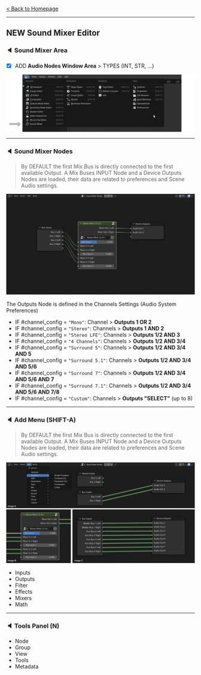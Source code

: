 [< Back to Homepage](/../..)

---

##  NEW Sound Mixer Editor

### :speaker: Sound Mixer Area

- [x] ADD **Audio Nodes Window Area** > TYPES (INT, STR, ...)

![image](https://github.com/KoreTeknology/Blender-3x-Audio-Research/blob/main/images/sound-area-menu.jpg)

---

### :speaker: Sound Mixer Nodes

> By DEFAULT the first Mix Bus is directly connected to the first available Output. A Mix Buses INPUT Node and a Device Outputs Nodes are loaded, their data are related to preferences and Scene Audio settings.
> 
![image](https://github.com/KoreTeknology/Blender-3x-Audio-Research/blob/main/images/sound-area-nodes.jpg)

The Outputs Node is defined in the Channels Settings (Audio System Preferences)
- IF #channel_config = ```"Mono"```: Channel > **Outputs 1 OR 2**
- IF #channel_config = ```"Stereo"```: Channels > **Outputs 1 AND 2**
- IF #channel_config = ```"Stereo LFE"```: Channels > **Outputs 1/2 AND 3**
- IF #channel_config = ```"4 Channels"```: Channels > **Outputs 1/2 AND 3/4**
- IF #channel_config = ```"Surround 5"```: Channels > **Outputs 1/2 AND 3/4 AND 5**
- IF #channel_config = ```"Surround 5.1"```: Channels > **Outputs 1/2 AND 3/4 AND 5/6**
- IF #channel_config = ```"Surround 7"```: Channels > **Outputs 1/2 AND 3/4 AND 5/6 AND 7**
- IF #channel_config = ```"Surround 7.1"```: Channels > **Outputs 1/2 AND 3/4 AND 5/6 AND 7/8**
- IF #channel_config = ```"Custom"```: Channels > **Outputs "SELECT"** (up to 8)


---

### :speaker: Add Menu (SHIFT-A)

> By DEFAULT the first Mix Bus is directly connected to the first available Output. A Mix Buses INPUT Node and a Device Outputs Nodes are loaded, their data are related to preferences and Scene Audio settings.
> 
![image](https://github.com/KoreTeknology/Blender-3x-Audio-Research/blob/main/images/sound-area-nodes_add.jpg)

- Inputs
- Outputs
- Filter
- Effects
- Mixers
- Math

---

### :speaker: Tools Panel (N)

- Node
- Group
- View
- Tools
- Metadata

